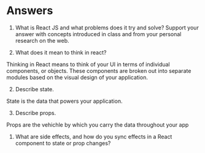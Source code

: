 # Answers

1. What is React JS and what problems does it try and solve? Support your answer with concepts introduced in class and from your personal research on the web.

1. What does it mean to think in react?

Thinking in React means to think of your UI in terms of individual components, or objects. These components are broken out into separate modules based on the visual design of your application.

2. Describe state.

State is the data that powers your application.

3. Describe props.

Props are the vehichle by which you carry the data throughout your app

1. What are side effects, and how do you sync effects in a React component to state or prop changes?
